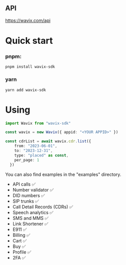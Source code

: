 ## API

https://wavix.com/api

# Quick start

### pnpm:
```
pnpm install wavix-sdk
```

### yarn 
```
yarn add wavix-sdk
```

# Using
```typescript
import Wavix from "wavix-sdk"

const wavix = new Wavix({ appid: "<YOUR APPID>" }) 

const cdrList = await wavix.cdr.list({
    from: "2023-06-01",
    to: "2023-12-31",
    type: "placed" as const,
    per_page: 1
  })
```

You can also find examples in the "examples" directory.

- API calls ✅
- Number validator ✅
- DID numbers ✅
- SIP trunks ✅
- Call Detail Records (CDRs) ✅
- Speech analytics ✅
- SMS and MMS ✅
- Link Shortener ✅
- E911 ✅
- Billing ✅
- Cart ✅
- Buy ✅
- Profile ✅
- 2FA ✅
